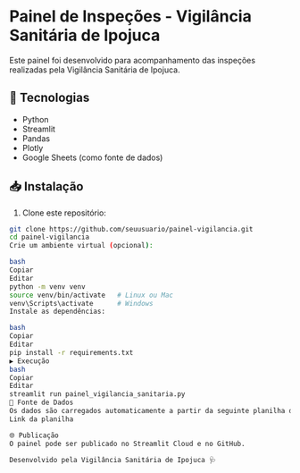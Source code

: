 # Painel de Inspeções - Vigilância Sanitária de Ipojuca

Este painel foi desenvolvido para acompanhamento das inspeções realizadas pela Vigilância Sanitária de Ipojuca.

## 🚀 Tecnologias
- Python
- Streamlit
- Pandas
- Plotly
- Google Sheets (como fonte de dados)

## 📥 Instalação
1. Clone este repositório:
```bash
git clone https://github.com/seuusuario/painel-vigilancia.git
cd painel-vigilancia
Crie um ambiente virtual (opcional):

bash
Copiar
Editar
python -m venv venv
source venv/bin/activate   # Linux ou Mac
venv\Scripts\activate      # Windows
Instale as dependências:

bash
Copiar
Editar
pip install -r requirements.txt
▶️ Execução
bash
Copiar
Editar
streamlit run painel_vigilancia_sanitaria.py
🔗 Fonte de Dados
Os dados são carregados automaticamente a partir da seguinte planilha do Google:
Link da planilha

🌐 Publicação
O painel pode ser publicado no Streamlit Cloud e no GitHub.

Desenvolvido pela Vigilância Sanitária de Ipojuca 🩺